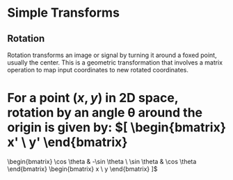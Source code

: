 # Simple Transforms

## Rotation
Rotation transforms an image or signal by turning it around a foxed point, usually the center. This is a geometric transformation that involves a matrix operation to map input coordinates to new rotated coordinates.

For a point $(x, y)$ in 2D space, rotation by an angle θ around the origin is given by:
$[
\begin{bmatrix}
x' \\
y'
\end{bmatrix}
=
\begin{bmatrix}
\cos \theta & -\sin \theta \\
\sin \theta & \cos \theta
\end{bmatrix}
\begin{bmatrix}
x \\
y
\end{bmatrix}
]$
